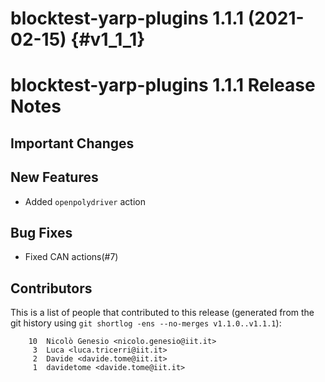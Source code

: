 blocktest-yarp-plugins 1.1.1 (2021-02-15)                                           {#v1_1_1}
=========================================

blocktest-yarp-plugins 1.1.1 Release Notes
==========================================



Important Changes
-----------------

New Features
------------

- Added `openpolydriver` action

Bug Fixes
---------

- Fixed CAN actions(#7)

Contributors
------------

This is a list of people that contributed to this release (generated from the
git history using `git shortlog -ens --no-merges v1.1.0..v1.1.1`):

```
    10  Nicolò Genesio <nicolo.genesio@iit.it>
     3  Luca <luca.tricerri@iit.it>
     2  Davide <davide.tome@iit.it>
     1  davidetome <davide.tome@iit.it>


```
